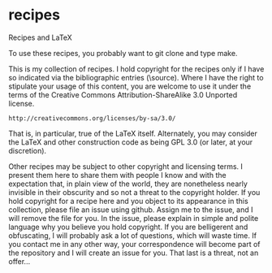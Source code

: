 recipes
=======

Recipes and LaTeX


To use these recipes, you probably want to git clone and type make.


This is my collection of recipes.  I hold copyright for the recipes
only if I have so indicated via the bibliographic entries (\source).
Where I have the right to stipulate your usage of this content, you
are welcome to use it under the terms of the Creative Commons
Attribution-ShareAlike 3.0 Unported license.

    http://creativecommons.org/licenses/by-sa/3.0/

That is, in particular, true of the LaTeX itself.  Alternately, you
may consider the LaTeX and other construction code as being GPL 3.0
(or later, at your discretion).

Other recipes may be subject to other copyright and licensing terms.
I present them here to share them with people I know and with the
expectation that, in plain view of the world, they are nonetheless
nearly invisible in their obscurity and so not a threat to the
copyright holder.  If you hold copyright for a recipe here and you
object to its appearance in this collection, please file an issue
using github.  Assign me to the issue, and I will remove the file for
you.  In the issue, please explain in simple and polite language why
you believe you hold copyright.  If you are belligerent and
obfuscating, I will probably ask a lot of questions, which will waste
time.  If you contact me in any other way, your correspondence will
become part of the repository and I will create an issue for you.
That last is a threat, not an offer...

